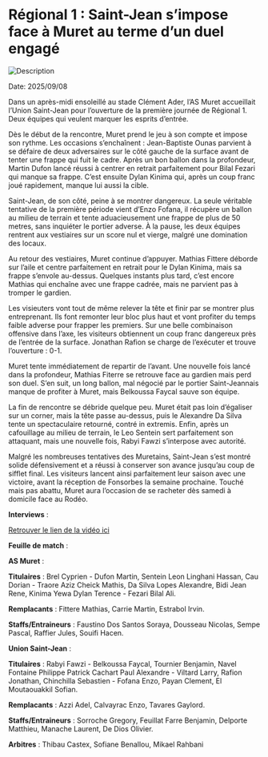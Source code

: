 # Régional 1 : Saint-Jean s’impose face à Muret au terme d’un duel engagé

![Description](images/victoire_saint_jean.jpeg)

Date: 2025/09/08

Dans un après-midi ensoleillé au stade Clément Ader, l’AS Muret accueillait l’Union Saint-Jean pour l’ouverture de la première journée de Régional 1. Deux équipes qui veulent marquer les esprits d’entrée.

Dès le début de la rencontre, Muret prend le jeu à son compte et impose son rythme. Les occasions s’enchaînent : Jean-Baptiste Ounas parvient à se défaire de deux adversaires sur le côté gauche de la surface avant de tenter une frappe qui fuit le cadre. Après un bon ballon dans la profondeur, Martin Dufon lancé réussi à centrer en retrait parfaitement pour Bilal Fezari qui manque sa frappe. C’est ensuite Dylan Kinima qui, après un coup franc joué rapidement, manque lui aussi la cible.

Saint-Jean, de son côté, peine à se montrer dangereux. La seule véritable tentative de la première période vient d’Enzo Fofana, il récupère un ballon au milieu de terrain et tente aduacieusement une frappe de plus de 50 metres, sans inquiéter le portier adverse. À la pause, les deux équipes rentrent aux vestiaires sur un score nul et vierge, malgré une domination des locaux.

Au retour des vestiaires, Muret continue d’appuyer. Mathias Fittere déborde sur l’aile et centre parfaitement en retrait pour le Dylan Kinima, mais sa frappe s’envole au-dessus. Quelques instants plus tard, c’est encore Mathias qui enchaîne avec une frappe cadrée, mais ne parvient pas à tromper le gardien.

Les visieuters vont tout de même relever la tête et finir par se montrer plus entreprenant. Ils font remonter leur bloc plus haut et vont profiter du temps faible adverse pour frapper les premiers. Sur une belle combinaison offensive dans l’axe, les visiteurs obtiennent un coup franc dangereux près de l’entrée de la surface. Jonathan Rafion se charge de l’exécuter et trouve l’ouverture : 0-1.

Muret tente immédiatement de repartir de l’avant. Une nouvelle fois lancé dans la profondeur, Mathias Fiterre se retrouve face au gardien mais perd son duel. S’en suit, un long ballon, mal négocié par le portier Saint-Jeannais manque de profiter à Muret, mais Belkoussa Faycal sauve son équipe.

La fin de rencontre se débride quelque peu. Muret était pas loin d’égaliser sur un corner, mais la tête passe au-dessus, puis le Alexandre Da Silva tente un spectaculaire retourné, contré in extremis. Enfin, après un cafouillage au milieu de terrain, le Leo Sentein sert parfaitement son attaquant, mais une nouvelle fois, Rabyi Fawzi s’interpose avec autorité.

Malgré les nombreuses tentatives des Muretains, Saint-Jean s’est montré solide défensivement et a réussi à conserver son avance jusqu’au coup de sifflet final. Les visiteurs lancent ainsi parfaitement leur saison avec une victoire, avant la réception de Fonsorbes la semaine prochaine. Touché mais pas abattu, Muret aura l’occasion de se racheter dès samedi à domicile face au Rodéo.

**Interviews** :

[Retrouver le lien de la vidéo ici](https://www.youtube.com/watch?v=wU4vxjfjp9k)

**Feuille de match** :

**AS Muret** :

**Titulaires** : Brel Cyprien - Dufon Martin, Sentein Leon Linghani Hassan, Cau Dorian - Traore Aziz Cheick Mathis, Da Silva Lopes Alexandre, Bidi Jean Rene, Kinima Yewa Dylan Terence - Fezari Bilal Ali.

**Remplacants** : Fittere Mathias, Carrie Martin, Estrabol Irvin.

**Staffs/Entraineurs** : Faustino Dos Santos Soraya, Dousseau Nicolas, Sempe Pascal, Raffier Jules, Souifi Hacen.

**Union Saint-Jean** :

**Titulaires** : Rabyi Fawzi - Belkoussa Faycal, Tournier Benjamin, Navel Fontaine Philippe Patrick Cachart Paul Alexandre - Viltard Larry, Rafion Jonathan, Chinchilla Sebastien - Fofana Enzo, Payan Clement, El Moutaouakkil Sofian.

**Remplacants** : Azzi Adel, Calvayrac Enzo, Tavares Gaylord.

**Staffs/Entraineurs** : Sorroche Gregory, Feuillat Farre Benjamin, Delporte Matthieu, Manache Laurent, De Dios Olivier.

**Arbitres** : Thibau Castex, Sofiane Benallou, Mikael Rahbani
